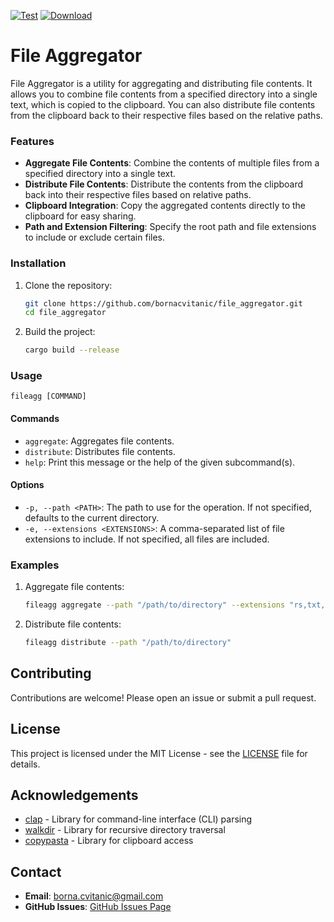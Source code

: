 [![Test](https://github.com/bornacvitanic/file_aggregator/actions/workflows/rust.yml/badge.svg)](https://github.com/bornacvitanic/file_aggregator/actions/workflows/rust.yml) [![Download](https://img.shields.io/badge/download-releases-blue.svg)](https://github.com/bornacvitanic/file_aggregator/releases)

# File Aggregator

File Aggregator is a utility for aggregating and distributing file contents. It allows you to combine file contents from a specified directory into a single text, which is copied to the clipboard. You can also distribute file contents from the clipboard back to their respective files based on the relative paths.

### Features

- **Aggregate File Contents**: Combine the contents of multiple files from a specified directory into a single text.
- **Distribute File Contents**: Distribute the contents from the clipboard back into their respective files based on relative paths.
- **Clipboard Integration**: Copy the aggregated contents directly to the clipboard for easy sharing.
- **Path and Extension Filtering**: Specify the root path and file extensions to include or exclude certain files.


### Installation

1. Clone the repository:
   ```sh
   git clone https://github.com/bornacvitanic/file_aggregator.git
   cd file_aggregator
   ```

2. Build the project:
   ```sh
   cargo build --release
   ```

### Usage

```
fileagg [COMMAND]
```

#### Commands

- `aggregate`: Aggregates file contents.
- `distribute`: Distributes file contents.
- `help`: Print this message or the help of the given subcommand(s).

#### Options

- `-p, --path <PATH>`: The path to use for the operation. If not specified, defaults to the current directory.
- `-e, --extensions <EXTENSIONS>`: A comma-separated list of file extensions to include. If not specified, all files are included.

### Examples

1. Aggregate file contents:
   ```sh
   fileagg aggregate --path "/path/to/directory" --extensions "rs,txt,md"
   ```

2. Distribute file contents:
   ```sh
   fileagg distribute --path "/path/to/directory"
   ```

## Contributing

Contributions are welcome! Please open an issue or submit a pull request.

## License

This project is licensed under the MIT License - see the [LICENSE](LICENSE.md) file for details.

## Acknowledgements

- [clap](https://docs.rs/clap/4.5.9/clap/) - Library for command-line interface (CLI) parsing
- [walkdir](https://docs.rs/walkdir/2.5.0/walkdir/) - Library for recursive directory traversal
- [copypasta](https://docs.rs/copypasta/0.10.1/copypasta/) - Library for clipboard access

## Contact

- **Email**: [borna.cvitanic@gmail.com](mailto:borna.cvitanic@gmail.com)
- **GitHub Issues**: [GitHub Issues Page](https://github.com/bornacvitanic/file_aggregator/issues)